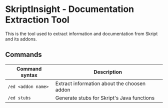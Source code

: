 # SkriptInsight - Documentation Extraction Tool

This is the tool used to extract information and documentation from Skript and its addons.

## Commands

| Command syntax     | Description                                 |
| ------------------ | ------------------------------------------- |
| `/ed <addon name>` | Extract information about the choosen addon |
| `/ed stubs`        | Generate stubs for Skript's Java functions  |
